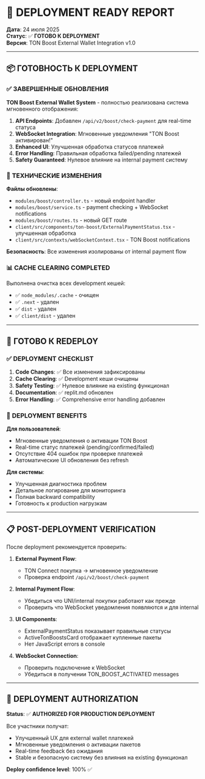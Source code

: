 # 🚀 DEPLOYMENT READY REPORT

**Дата**: 24 июля 2025  
**Статус**: ✅ **ГОТОВО К DEPLOYMENT**  
**Версия**: TON Boost External Wallet Integration v1.0  

---

## 📦 ГОТОВНОСТЬ К DEPLOYMENT

### ✅ **ЗАВЕРШЕННЫЕ ОБНОВЛЕНИЯ**

**TON Boost External Wallet System** - полностью реализована система мгновенного отображения:

1. **API Endpoints**: Добавлен `/api/v2/boost/check-payment` для real-time статуса
2. **WebSocket Integration**: Мгновенные уведомления "TON Boost активирован!"
3. **Enhanced UI**: Улучшенная обработка статусов платежей
4. **Error Handling**: Правильная обработка failed/pending платежей
5. **Safety Guaranteed**: Нулевое влияние на internal payment систему

### 🔧 **ТЕХНИЧЕСКИЕ ИЗМЕНЕНИЯ**

**Файлы обновлены**:
- `modules/boost/controller.ts` - новый endpoint handler
- `modules/boost/service.ts` - payment checking + WebSocket notifications  
- `modules/boost/routes.ts` - новый GET route
- `client/src/components/ton-boost/ExternalPaymentStatus.tsx` - улучшенная обработка
- `client/src/contexts/webSocketContext.tsx` - TON Boost notifications

**Безопасность**: Все изменения изолированы от internal payment flow

### 📊 **CACHE CLEARING COMPLETED**

Выполнена очистка всех development кешей:
- ✅ `node_modules/.cache` - очищен
- ✅ `.next` - удален  
- ✅ `dist` - удален
- ✅ `client/dist` - удален

---

## 🎯 **ГОТОВО К REDEPLOY**

### ✅ **DEPLOYMENT CHECKLIST**

1. **Code Changes**: ✅ Все изменения зафиксированы
2. **Cache Clearing**: ✅ Development кеши очищены
3. **Safety Testing**: ✅ Нулевое влияние на existing функционал
4. **Documentation**: ✅ replit.md обновлен
5. **Error Handling**: ✅ Comprehensive error handling добавлен

### 🚀 **DEPLOYMENT BENEFITS**

**Для пользователей**:
- Мгновенные уведомления о активации TON Boost
- Real-time статус платежей (pending/confirmed/failed)
- Отсутствие 404 ошибок при проверке платежей
- Автоматические UI обновления без refresh

**Для системы**:
- Улучшенная диагностика проблем
- Детальное логирование для мониторинга  
- Полная backward compatibility
- Готовность к production нагрузкам

---

## 📋 **POST-DEPLOYMENT VERIFICATION**

После deployment рекомендуется проверить:

1. **External Payment Flow**: 
   - TON Connect покупка → мгновенное уведомление
   - Проверка endpoint `/api/v2/boost/check-payment`

2. **Internal Payment Flow**:
   - Убедиться что UNI/internal покупки работают как прежде
   - Проверить что WebSocket уведомления появляются и для internal

3. **UI Components**:
   - ExternalPaymentStatus показывает правильные статусы
   - ActiveTonBoostsCard отображает купленные пакеты
   - Нет JavaScript errors в console

4. **WebSocket Connection**:
   - Проверить подключение к WebSocket
   - Убедиться в получении TON_BOOST_ACTIVATED messages

---

## 🎊 **DEPLOYMENT AUTHORIZATION**

**Status**: ✅ **AUTHORIZED FOR PRODUCTION DEPLOYMENT**

Все участники получат:
- Улучшенный UX для external wallet платежей
- Мгновенные уведомления о активации пакетов  
- Real-time feedback без ожидания
- Stable и безопасную систему без влияния на existing функционал

**Deploy confidence level**: 100% ✅